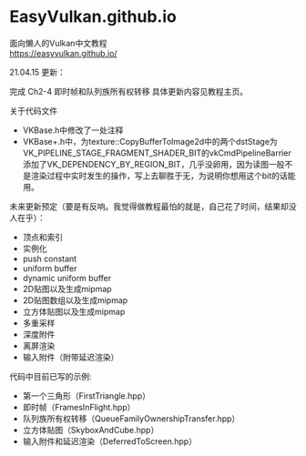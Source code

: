# EasyVulkan.github.io
面向懒人的Vulkan中文教程<br>
https://easyvulkan.github.io/

21.04.15 更新：

完成 Ch2-4 即时帧和队列族所有权转移
具体更新内容见教程主页。

关于代码文件
* VKBase.h中修改了一处注释
* VKBase+.h中，为texture::CopyBufferToImage2d中的两个dstStage为VK_PIPELINE_STAGE_FRAGMENT_SHADER_BIT的vkCmdPipelineBarrier添加了VK_DEPENDENCY_BY_REGION_BIT，几乎没卵用，因为读图一般不是渲染过程中实时发生的操作，写上去聊胜于无，为说明你想用这个bit的话能用。

未来更新预定（要是有反响。我觉得做教程最怕的就是，自己花了时间，结果却没人在乎）：
* 顶点和索引
* 实例化
* push constant
* uniform buffer
* dynamic uniform buffer
* 2D贴图以及生成mipmap
* 2D贴图数组以及生成mipmap
* 立方体贴图以及生成mipmap
* 多重采样
* 深度附件
* 离屏渲染
* 输入附件（附带延迟渲染）

代码中目前已写的示例:
* 第一个三角形（FirstTriangle.hpp）
* 即时帧（FramesInFlight.hpp）
* 队列族所有权转移（QueueFamilyOwnershipTransfer.hpp）
* 立方体贴图（SkyboxAndCube.hpp）
* 输入附件和延迟渲染（DeferredToScreen.hpp）
